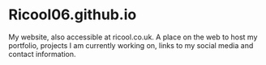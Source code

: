 # Ricool06.github.io
My website, also accessible at ricool.co.uk.
A place on the web to host my portfolio, projects I am currently working on, links to my social media and contact information.
